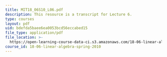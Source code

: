 ```yaml
---
title: MIT18_06S10_L06.pdf
description: This resource is a transcript for Lecture 6.
type: courses
layout: pdf
uid: bdefda5baee6ea0053bcd56eccabed15
file_type: application/pdf
file_location: >-
  https://open-learning-course-data-ci.s3.amazonaws.com/18-06-linear-algebra-spring-2010/bdefda5baee6ea0053bcd56eccabed15_MIT18_06S10_L06.pdf
course_id: 18-06-linear-algebra-spring-2010
---
```

